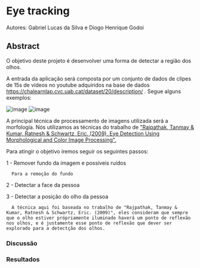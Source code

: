 # Eye tracking
Autores: Gabriel Lucas da Silva e Diogo Henrique Godoi

## Abstract
O objetivo deste projeto é desenvolver uma forma de detectar a região dos olhos. 

A entrada da aplicação será composta por um conjunto de dados de clipes de 15s de vídeos no youtube adquiridos na base de dados https://chalearnlap.cvc.uab.cat/dataset/20/description/ . Segue alguns exemplos:


![image](https://user-images.githubusercontent.com/29693842/120404422-53f10a00-c314-11eb-852e-04eab7238944.png)
![image](https://user-images.githubusercontent.com/29693842/120404436-5ce1db80-c314-11eb-9e6b-205332b798f9.png)

A principal técnica de processamento de imagens utilizada será a morfologia. Nós utilizamos as técnicas do trabalho de [ "Rajpathak, Tanmay & Kumar, Ratnesh & Schwartz, Eric. (2009). Eye Detection Using Morphological and Color Image Processing".](https://www.researchgate.net/publication/237415739_Eye_Detection_Using_Morphological_and_Color_Image_Processing)


Para atingir o objetivo iremos seguir os seguintes passos:

  1 - Remover fundo da imagem e possíveis ruídos
      
      Para a remoção do fundo 
  
  2 - Detectar a face da pessoa
  
  3 - Detectar a posição do olho da pessoa
      
      A técnica aqui foi baseada no trabalho de "Rajpathak, Tanmay & Kumar, Ratnesh & Schwartz, Eric. (2009)", eles consideram que sempre que o olho estiver própriamente iluminado haverá um ponto de reflexão nos olhos, e é justamente esse ponto de reflexão que dever ser explorado para a detectção dos olhos.
    
  
### Discussão

### Resultados

  


